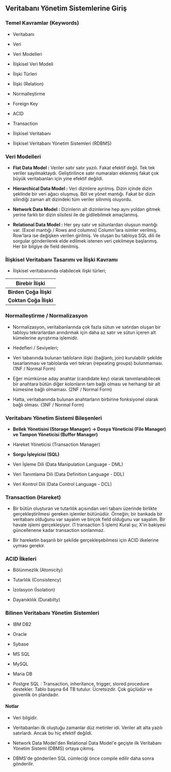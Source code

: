 ## Veritabanı Yönetim Sistemlerine Giriş

### Temel Kavramlar (Keywords)

- Veritabanı

- Veri

- Veri Modelleri

- İlişkisel Veri Modeli

- İlişki Türleri

- İlişki (Relation)

- Normalleştirme

- Foreign Key

- ACID

- Transaction

- İlişkisel Veritabanı

- İlişkisel Veritabanı Yönetim Sistemleri (RDBMS)



### Veri Modelleri

- **Flat Data Model :** Veriler satır satır yazılı. Fakat efektif değil. Tek tek veriler sayılmaktaydı. Geliştirilince satır numaraları eklenmiş fakat çok büyük veritabanları için yine efektif değildi.

- **Hierarchical Data Model :** Veri dizinlere ayrılmış. Dizin içinde dizin şeklinde bir veri ağacı oluşmuş. Böl ve yönet mantığı. Fakat bir dizin silindiği zaman alt dizindeki tüm veriler silinmiş oluyordu.

- **Network Data Model :** Dizinlerin alt dizinlerine hep aynı yoldan gitmek yerine farklı bir dizin silsilesi ile de gidilebilmek amaçlanmış. 

- **Relational Data Model :** Her şey satır ve sütunlardan oluşsun mantığı var. (Excel mantığı / Rows and columns) Column'lara isimler verilmiş. Row'lara ise değişken verilen girilmiş. Ve oluşan bu tabloya SQL dili ile sorgular gönderilerek elde edilmek istenen veri çekilmeye başlanmış. Her bir bilgiye de field denilmiş.



### İlişkisel Veritabanı Tasarımı ve İlişki Kavramı

- İlişkisel veritabanında olabilecek ilişki türleri;

| Birebir İlişki         |
| ---------------------- |
| **Birden Çoğa İlişki** |
| **Çoktan Çoğa İlişki** |



### Normalleştirme / Normalizasyon

- Normalizasyon, veritabanlarında çok fazla sütun ve satırdan oluşan bir tabloyu tekrarlardan arındırmak için daha az satır ve sütun içeren alt kümelerine ayrıştırma işlemidir.

- Hedefleri / Seviyeleri;

- Veri tabanında bulunan tabloların ilişki (bağlantı, join) kurulabilir şekilde tasarlanması ve tablolarda veri tekrarı (repeating groups) bulunmaması. (1NF / Normal Form)

- Eğer mümkünse aday anahtar (candidate key) olarak tanımlanabilecek bir anahtara bütün diğer kolonların tam bağlı olması ve herhangi bir alt kümesine bağlı olmaması. (2NF / Normal Form)

- Hatta, veritabanında bulunan anahtarların birbirine fonksiyonel olarak bağlı olması. (3NF / Normal Form)



### Veritabanı Yönetim Sistemi Bileşenleri

- **Bellek Yönetisini (Storage Manager) -> Dosya Yöneticisi (File Manager) ve Tampon Yöneticisi (Buffer Manager)**

- Hareket Yöneticisi (Transaction Manager)

- **Sorgu İşleyicisi (SQL)**

- Veri İşleme Dili (Data Manipulation Language - DML)

- Veri Tanımlama Dili (Data Definition Language - DDL)

- Veri Kontrol Dili (Data Control Language - DCL)



### Transaction (Hareket)

- Bir bütün oluşturan ve tutarlılık açısından veri tabanı üzerinde birlikte gerçekleştirilmesi gereken işlemler bütünüdür. Örneğin; bir bankada bir veritabanı olduğunu var sayalım ve birçok field olduğunu var sayalım. Bir havale işlemi gerçekleşiyor. (1 transaction 5 işlem) Kural şu; X'in bakiyesi güncellenene kadar transaction sonlanmaz.

- Bir hareketin başarılı bir şekilde gerçekleşebilmesi için ACID ilkelerine uyması gerekir.



### ACID İlkeleri

- Bölünmezlik (Atomicity)

- Tutarlılık (Consistency)

- İzolasyon (İsolation)

- Dayanıklılık (Durabilty)



### Bilinen Veritabanı Yönetim Sistemleri

- IBM DB2

- Oracle

- Sybase

- MS SQL

- MySQL

- Maria DB

- Postgre SQL : Transaction, inheritance, trigger, stored procedure destekler. Tablo başına 64 TB tutulur. Ücretsizdir. Çok güçlüdür ve güvenlik ön plandadır.



#### Notlar

- Veri bilgidir.

- Veritabanları ilk oluştuğu zamanlar düz metinler idi. Veriler alt alta yazılı satırlardı. Ancak bu hiç efektif değildi.

- Network Data Model'den Relational Data Model'e geçişte ilk Veritabanı Yönetim Sistemi (DBMS) ortaya çıkmış.

- DBMS'de gönderilen SQL cümleciği önce compile edilir daha sonra gönderilir.

